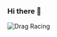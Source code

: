 ### Hi there 👋
![Drag Racing](https://cr-ss-service.azurewebsites.net/api/ScreenShot?widget=summary&username=dlozanonavas&badges=12&show-avatar=true&style=--header-bg-color:%23000;--border-radius:10px)

<!--
**DLozanoNavas/DLozanoNavas** is a ✨ _special_ ✨ repository because its `README.md` (this file) appears on your GitHub profile.

Here are some ideas to get you started:

- 🔭 I’m currently working on ...
- 🌱 I’m currently learning ...
- 👯 I’m looking to collaborate on ...
- 🤔 I’m looking for help with ...
- 💬 Ask me about ...
- 📫 How to reach me: ...
- 😄 Pronouns: ...
- ⚡ Fun fact: ...
-->

